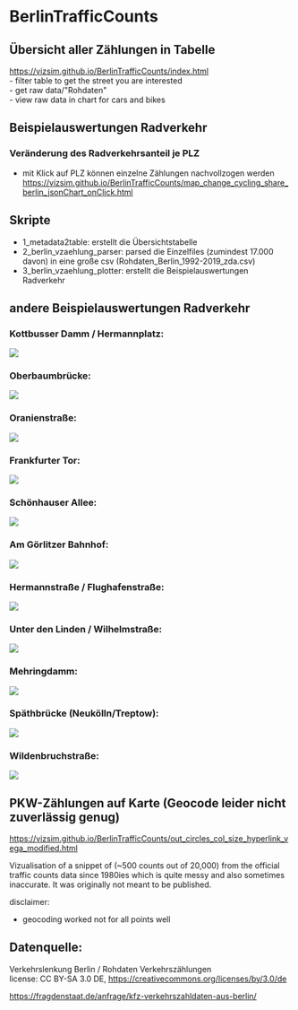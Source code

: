 # BerlinTrafficCounts

## Übersicht aller Zählungen in Tabelle
https://vizsim.github.io/BerlinTrafficCounts/index.html  
	- filter table to get the street you are interested  
	- get raw data/"Rohdaten"  
	- view raw data in chart for cars and bikes  

	
## Beispielauswertungen Radverkehr  
### Veränderung des Radverkehrsanteil je PLZ
* mit Klick auf PLZ können einzelne Zählungen nachvollzogen werden  
https://vizsim.github.io/BerlinTrafficCounts/map_change_cycling_share_berlin_jsonChart_onClick.html


## Skripte  
* 1_metadata2table: erstellt die Übersichtstabelle
* 2_berlin_vzaehlung_parser: parsed die Einzelfiles (zumindest 17.000 davon) in eine große csv (Rohdaten_Berlin_1992-2019_zda.csv)
* 3_berlin_vzaehlung_plotter: erstellt die Beispielauswertungen Radverkehr
	
	
## andere Beispielauswertungen Radverkehr  

### Kottbusser Damm / Hermannplatz:  
![](https://vizsim.github.io/BerlinTrafficCounts/auswertungen/Auswertung_kottbusserDamm.PNG)  
### Oberbaumbrücke:  
![](https://vizsim.github.io/BerlinTrafficCounts/auswertungen/Auswertung_oberbaum.PNG)  
### Oranienstraße:  
![](https://vizsim.github.io/BerlinTrafficCounts/auswertungen/Auswertung_oranienstrasse.PNG)  
### Frankfurter Tor:  
![](https://vizsim.github.io/BerlinTrafficCounts/auswertungen/Auswertung_frankfurterTor.PNG)  
### Schönhauser Allee:  
![](https://vizsim.github.io/BerlinTrafficCounts/auswertungen/Auswertung_schoenhauser.PNG)  
### Am Görlitzer Bahnhof:    
![](https://vizsim.github.io/BerlinTrafficCounts/auswertungen/Auswertung_goerli.PNG)  
### Hermannstraße / Flughafenstraße:  
![](https://vizsim.github.io/BerlinTrafficCounts/auswertungen/Auswertung_hermannFlug.PNG)  
### Unter den Linden / Wilhelmstraße:  
![](https://vizsim.github.io/BerlinTrafficCounts/auswertungen/Auswertung_linden.PNG)  
### Mehringdamm:  
![](https://vizsim.github.io/BerlinTrafficCounts/auswertungen/Auswertung_mehring.PNG)  
### Späthbrücke (Neukölln/Treptow):  
![](https://vizsim.github.io/BerlinTrafficCounts/auswertungen/Auswertung_spaethbr.PNG)  
### Wildenbruchstraße:  
![](https://vizsim.github.io/BerlinTrafficCounts/auswertungen/Auswertung_wildenbruch.PNG)  



## PKW-Zählungen auf Karte (Geocode leider nicht zuverlässig genug)
https://vizsim.github.io/BerlinTrafficCounts/out_circles_col_size_hyperlink_vega_modified.html  

Vizualisation of a snippet of (~500 counts out of 20,000) from the official traffic counts data since 1980ies which is quite messy and also sometimes inaccurate. It was originally not meant to be published.

disclaimer:
- geocoding worked not for all points well




## Datenquelle:
Verkehrslenkung Berlin / Rohdaten Verkehrszählungen  
license: CC BY-SA 3.0 DE, https://creativecommons.org/licenses/by/3.0/de  

https://fragdenstaat.de/anfrage/kfz-verkehrszahldaten-aus-berlin/


